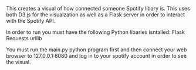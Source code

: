 This creates a visual of how connected someone Spotify libary is. This uses both D3.js for the visualzation as well as a Flask server in order to interact with the Spotify API.

In order to run you must have the following Python libaries isntalled:
		Flask 
		Requests 
		urllib 
		
You must run the main.py python program first and then connect your web browser to 127.0.0.1:8080 and log in to your spotify account in order to see the visual.
